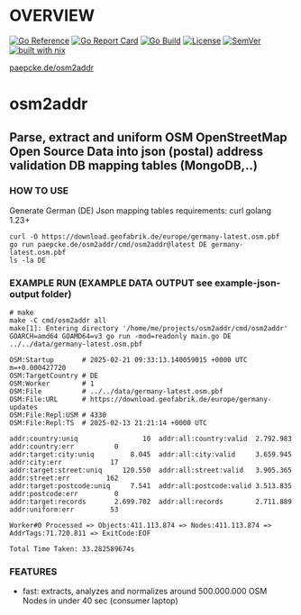 # OVERVIEW 
[![Go Reference](https://pkg.go.dev/badge/paepcke.de/osm2addr.svg)](https://pkg.go.dev/paepcke.de/osm2addr) 
[![Go Report Card](https://goreportcard.com/badge/paepcke.de/osm2addr)](https://goreportcard.com/report/paepcke.de/osm2addr) 
[![Go Build](https://github.com/paepckehh/osm2addr/actions/workflows/golang.yml/badge.svg)](https://github.com/paepckehh/osm2addr/actions/workflows/golang.yml)
[![License](https://img.shields.io/github/license/paepckehh/osm2addr)](https://github.com/paepckehh/osm2addr/blob/master/LICENSE)
[![SemVer](https://img.shields.io/github/v/release/paepckehh/osm2addr)](https://github.com/paepckehh/osm2addr/releases/latest)
<br>[![built with nix](https://builtwithnix.org/badge.svg)](https://search.nixos.org/packages?channel=unstable&from=0&size=50&sort=relevance&type=packages&query=osm2addr)

[paepcke.de/osm2addr](https://paepcke.de/osm2addr/)


# osm2addr
## Parse, extract and uniform OSM OpenStreetMap Open Source Data into json (postal) address validation DB mapping tables (MongoDB,..)
### HOW TO USE
Generate German (DE) Json mapping tables
requirements: curl golang 1.23+ 

```Shell 
curl -O https://download.geofabrik.de/europe/germany-latest.osm.pbf
go run paepcke.de/osm2addr/cmd/osm2addr@latest DE germany-latest.osm.pbf
ls -la DE
```

### EXAMPLE RUN (EXAMPLE DATA OUTPUT see example-json-output folder)
```Shell 
# make
make -C cmd/osm2addr all
make[1]: Entering directory '/home/me/projects/osm2addr/cmd/osm2addr'
GOARCH=amd64 GOAMD64=v3 go run -mod=readonly main.go DE ../../data/germany-latest.osm.pbf

OSM:Startup       # 2025-02-21 09:33:13.140059015 +0000 UTC m=+0.000427720
OSM:TargetCountry # DE
OSM:Worker        # 1
OSM:File          # ../../data/germany-latest.osm.pbf
OSM:File:URL      # https://download.geofabrik.de/europe/germany-updates
OSM:File:Repl:USM # 4330
OSM:File:Repl:TS  # 2025-02-13 21:21:14 +0000 UTC

addr:country:uniq                10  addr:all:country:valid  2.792.983  addr:country:err          0
addr:target:city:uniq         8.045  addr:all:city:valid     3.659.945  addr:city:err            17
addr:target:street:uniq     120.550  addr:all:street:valid   3.905.365  addr:street:err         162
addr:target:postcode:uniq     7.541  addr:all:postcode:valid 3.513.835  addr:postcode:err         0
addr:target:records       2.699.702  addr:all:records        2.711.889  addr:uniform:err         53

Worker#0 Processed => Objects:411.113.874 => Nodes:411.113.874 => AddrTags:71.720.811 => ExitCode:EOF

Total Time Taken: 33.282589674s
```

### FEATURES
- fast: extracts, analyzes and normalizes around 500.000.000 OSM Nodes in under 40 sec (consumer laptop)
